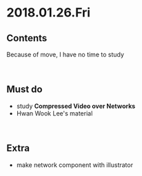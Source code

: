 # 2018.01.26.Fri<br>
## Contents<br>
Because of move, I have no time to study<br>

<br>

## Must do<br>
- study **Compressed Video over Networks**<br>
- Hwan Wook Lee's material<br>

<br>

## Extra<br>
- make network component with illustrator<br>

